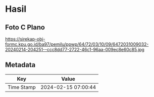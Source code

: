 # Hasil

## Foto C Plano

https://sirekap-obj-formc.kpu.go.id/ba97/pemilu/ppwp/64/72/03/10/09/6472031009032-20240214-204251--ccc8dd77-2722-46c1-96aa-009ec8e60c85.jpg


## Metadata

| Key        | Value               |
| ---------- | ------------------- |
| Time Stamp | 2024-02-15 07:00:44 |



